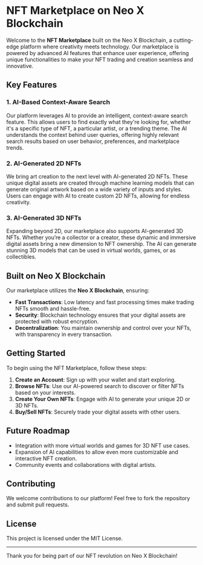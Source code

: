 # NFT Marketplace on Neo X Blockchain

Welcome to the **NFT Marketplace** built on the Neo X Blockchain, a cutting-edge platform where creativity meets technology. Our marketplace is powered by advanced AI features that enhance user experience, offering unique functionalities to make your NFT trading and creation seamless and innovative.

## Key Features

### 1. **AI-Based Context-Aware Search**
Our platform leverages AI to provide an intelligent, context-aware search feature. This allows users to find exactly what they're looking for, whether it's a specific type of NFT, a particular artist, or a trending theme. The AI understands the context behind user queries, offering highly relevant search results based on user behavior, preferences, and marketplace trends.

### 2. **AI-Generated 2D NFTs**
We bring art creation to the next level with AI-generated 2D NFTs. These unique digital assets are created through machine learning models that can generate original artwork based on a wide variety of inputs and styles. Users can engage with AI to create custom 2D NFTs, allowing for endless creativity.

### 3. **AI-Generated 3D NFTs**
Expanding beyond 2D, our marketplace also supports AI-generated 3D NFTs. Whether you’re a collector or a creator, these dynamic and immersive digital assets bring a new dimension to NFT ownership. The AI can generate stunning 3D models that can be used in virtual worlds, games, or as collectibles.

## Built on Neo X Blockchain

Our marketplace utilizes the **Neo X Blockchain**, ensuring:

- **Fast Transactions**: Low latency and fast processing times make trading NFTs smooth and hassle-free.
- **Security**: Blockchain technology ensures that your digital assets are protected with robust encryption.
- **Decentralization**: You maintain ownership and control over your NFTs, with transparency in every transaction.

## Getting Started

To begin using the NFT Marketplace, follow these steps:

1. **Create an Account**: Sign up with your wallet and start exploring.
2. **Browse NFTs**: Use our AI-powered search to discover or filter NFTs based on your interests.
3. **Create Your Own NFTs**: Engage with AI to generate your unique 2D or 3D NFTs.
4. **Buy/Sell NFTs**: Securely trade your digital assets with other users.

## Future Roadmap

- Integration with more virtual worlds and games for 3D NFT use cases.
- Expansion of AI capabilities to allow even more customizable and interactive NFT creation.
- Community events and collaborations with digital artists.

## Contributing

We welcome contributions to our platform! Feel free to fork the repository and submit pull requests.

## License

This project is licensed under the MIT License.

---

Thank you for being part of our NFT revolution on Neo X Blockchain!
